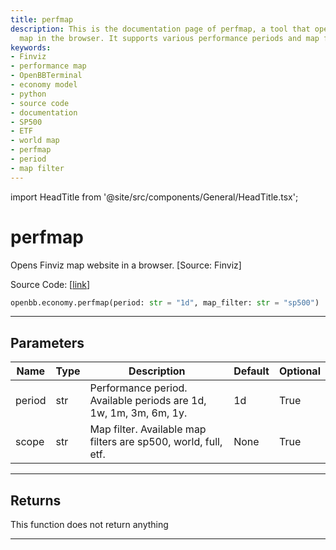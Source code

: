 ```yaml
---
title: perfmap
description: This is the documentation page of perfmap, a tool that opens Finviz performance
  map in the browser. It supports various performance periods and map filters.
keywords:
- Finviz
- performance map
- OpenBBTerminal
- economy model
- python
- source code
- documentation
- SP500
- ETF
- world map
- perfmap
- period
- map filter
---
```


import HeadTitle from '@site/src/components/General/HeadTitle.tsx';

<HeadTitle title="perfmap - Economy - Reference | OpenBB SDK Docs" />

# perfmap

Opens Finviz map website in a browser. [Source: Finviz]

Source Code: [[link](https://github.com/OpenBB-finance/OpenBBTerminal/tree/main/openbb_terminal/economy/finviz_model.py#L42)]

```python
openbb.economy.perfmap(period: str = "1d", map_filter: str = "sp500")
```

---

## Parameters

| Name | Type | Description | Default | Optional |
| ---- | ---- | ----------- | ------- | -------- |
| period | str | Performance period. Available periods are 1d, 1w, 1m, 3m, 6m, 1y. | 1d | True |
| scope | str | Map filter. Available map filters are sp500, world, full, etf. | None | True |


---

## Returns

This function does not return anything

---
